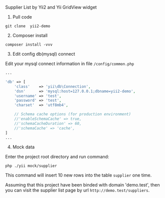 Supplier List by Yii2 and Yii GridView widget

1. Pull code
```shell
git clone  yii2-demo
```

2. Composer install
```shell
composer install -vvv
```

3. Edit config db(mysql) connect

Edit your mysql connect information in file `/config/common.php`

```php
...

'db' => [
    'class'    => 'yii\db\Connection',
    'dsn'      => 'mysql:host=127.0.0.1;dbname=yii2-demo',
    'username' => 'test',
    'password' => 'test',
    'charset'  => 'utf8mb4',

    // Schema cache options (for production environment)
    //'enableSchemaCache' => true,
    //'schemaCacheDuration' => 60,
    //'schemaCache' => 'cache',
]
...
```

4. Mock data

Enter the project root directory and run command:

```shell
php ./yii mock/supplier
```

This command will insert 10 new rows into the table `supplier` one time.

Assuming that this project have been binded with domain 'demo.test', then you can visit the supplier list page by url `http://demo.test/suppliers`.